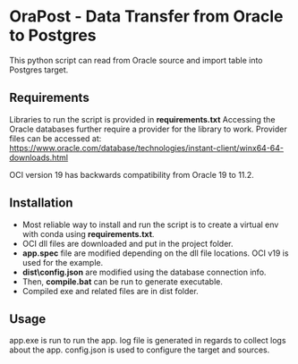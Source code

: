# OraPost - Data Transfer from Oracle to Postgres 
This python script can read from Oracle source and import table into Postgres target.

## Requirements
Libraries to run the script is provided in __requirements.txt__
Accessing the Oracle databases further require a provider for the library to work.
Provider files can be accessed at: 
https://www.oracle.com/database/technologies/instant-client/winx64-64-downloads.html

OCI version 19 has backwards compatibility from Oracle 19 to 11.2.

## Installation
* Most reliable way to install and run the script is to create a virtual env with conda using __requirements.txt__.
* OCI dll files are downloaded and put in the project folder.
* __app.spec__ file are modified depending on the dll file locations. OCI v19 is used for the example.
* __dist\config.json__ are modified using the database connection info.
* Then, __compile.bat__ can be run to generate executable.
* Compiled exe and related files are in dist folder.

## Usage
app.exe is run to run the app.
log file is generated in regards to collect logs about the app.
config.json is used to configure the target and sources.


